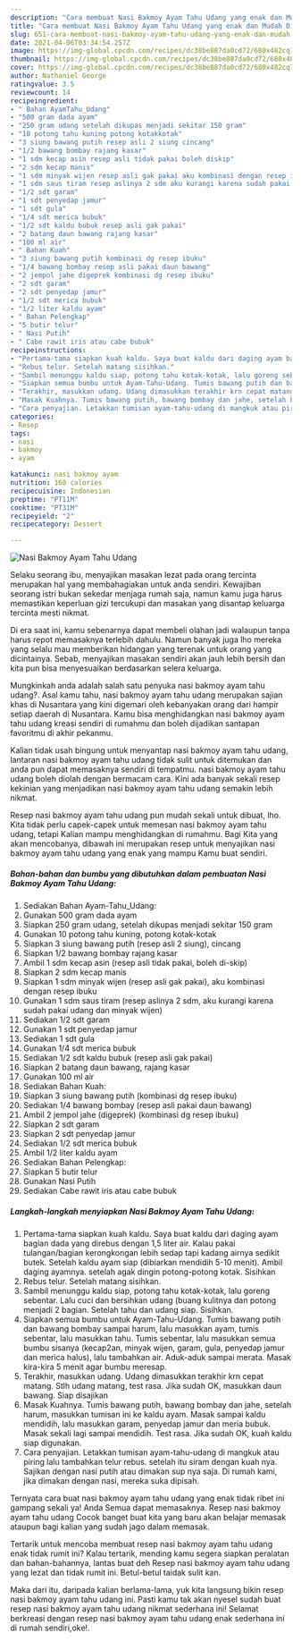 ```yaml
---
description: "Cara membuat Nasi Bakmoy Ayam Tahu Udang yang enak dan Mudah Dibuat"
title: "Cara membuat Nasi Bakmoy Ayam Tahu Udang yang enak dan Mudah Dibuat"
slug: 651-cara-membuat-nasi-bakmoy-ayam-tahu-udang-yang-enak-dan-mudah-dibuat
date: 2021-04-06T03:34:54.257Z
image: https://img-global.cpcdn.com/recipes/dc38be887da0cd72/680x482cq70/nasi-bakmoy-ayam-tahu-udang-foto-resep-utama.jpg
thumbnail: https://img-global.cpcdn.com/recipes/dc38be887da0cd72/680x482cq70/nasi-bakmoy-ayam-tahu-udang-foto-resep-utama.jpg
cover: https://img-global.cpcdn.com/recipes/dc38be887da0cd72/680x482cq70/nasi-bakmoy-ayam-tahu-udang-foto-resep-utama.jpg
author: Nathaniel George
ratingvalue: 3.5
reviewcount: 14
recipeingredient:
- " Bahan AyamTahu_Udang"
- "500 gram dada ayam"
- "250 gram udang setelah dikupas menjadi sekitar 150 gram"
- "10 potong tahu kuning potong kotakkotak"
- "3 siung bawang putih resep asli 2 siung cincang"
- "1/2 bawang bombay rajang kasar"
- "1 sdm kecap asin resep asli tidak pakai boleh diskip"
- "2 sdm kecap manis"
- "1 sdm minyak wijen resep asli gak pakai aku kombinasi dengan resep ibuku"
- "1 sdm saus tiram resep aslinya 2 sdm aku kurangi karena sudah pakai udang dan minyak wijen"
- "1/2 sdt garam"
- "1 sdt penyedap jamur"
- "1 sdt gula"
- "1/4 sdt merica bubuk"
- "1/2 sdt kaldu bubuk resep asli gak pakai"
- "2 batang daun bawang rajang kasar"
- "100 ml air"
- " Bahan Kuah"
- "3 siung bawang putih kombinasi dg resep ibuku"
- "1/4 bawang bombay resep asli pakai daun bawang"
- "2 jempol jahe digeprek kombinasi dg resep ibuku"
- "2 sdt garam"
- "2 sdt penyedap jamur"
- "1/2 sdt merica bubuk"
- "1/2 liter kaldu ayam"
- " Bahan Pelengkap"
- "5 butir telur"
- " Nasi Putih"
- " Cabe rawit iris atau cabe bubuk"
recipeinstructions:
- "Pertama-tama siapkan kuah kaldu. Saya buat kaldu dari daging ayam bagian dada yang direbus dengan 1,5 liter air. Kalau pakai tulangan/bagian kerongkongan lebih sedap tapi kadang airnya sedikit butek. Setelah kaldu ayam siap (dibiarkan mendidih 5-10 menit). Ambil daging ayamnya. setelah agak dingin potong-potong kotak. Sisihkan"
- "Rebus telur. Setelah matang sisihkan."
- "Sambil menunggu kaldu siap, potong tahu kotak-kotak, lalu goreng sebentar. Lalu cuci dan bersihkan udang (buang kulitnya dan potong menjadi 2 bagian. Setelah tahu dan udang siap. Sisihkan."
- "Siapkan semua bumbu untuk Ayam-Tahu-Udang. Tumis bawang putih dan bawang bombay sampai harum, lalu masukkan ayam, tumis sebentar, lalu masukkan tahu. Tumis sebentar, lalu masukkan semua bumbu sisanya (kecap2an, minyak wijen, garam, gula, penyedap jamur dan merica halus), lalu tambahkan air. Aduk-aduk sampai merata. Masak kira-kira 5 menit agar bumbu meresap."
- "Terakhir, masukkan udang. Udang dimasukkan terakhir krn cepat matang. Stlh udang matang, test rasa. Jika sudah OK, masukkan daun bawang. Siap disajikan"
- "Masak Kuahnya. Tumis bawang putih, bawang bombay dan jahe, setelah harum, masukkan tumisan ini ke kaldu ayam. Masak sampai kaldu mendidih, lalu masukkan garam, penyedap jamur dan meria bubuk. Masak sekali lagi sampai mendidih. Test rasa. Jika sudah OK, kuah kaldu siap digunakan."
- "Cara penyajian. Letakkan tumisan ayam-tahu-udang di mangkuk atau piring lalu tambahkan telur rebus. setelah itu siram dengan kuah nya. Sajikan dengan nasi putih atau dimakan sup nya saja. Di rumah kami, jika dimakan dengan nasi, mereka suka dipisah."
categories:
- Resep
tags:
- nasi
- bakmoy
- ayam

katakunci: nasi bakmoy ayam 
nutrition: 160 calories
recipecuisine: Indonesian
preptime: "PT11M"
cooktime: "PT31M"
recipeyield: "2"
recipecategory: Dessert

---
```



![Nasi Bakmoy Ayam Tahu Udang](https://img-global.cpcdn.com/recipes/dc38be887da0cd72/680x482cq70/nasi-bakmoy-ayam-tahu-udang-foto-resep-utama.jpg)

Selaku seorang ibu, menyajikan masakan lezat pada orang tercinta merupakan hal yang membahagiakan untuk anda sendiri. Kewajiban seorang istri bukan sekedar menjaga rumah saja, namun kamu juga harus memastikan keperluan gizi tercukupi dan masakan yang disantap keluarga tercinta mesti nikmat.

Di era  saat ini, kamu sebenarnya dapat membeli olahan jadi walaupun tanpa harus repot memasaknya terlebih dahulu. Namun banyak juga lho mereka yang selalu mau memberikan hidangan yang terenak untuk orang yang dicintainya. Sebab, menyajikan masakan sendiri akan jauh lebih bersih dan kita pun bisa menyesuaikan berdasarkan selera keluarga. 



Mungkinkah anda adalah salah satu penyuka nasi bakmoy ayam tahu udang?. Asal kamu tahu, nasi bakmoy ayam tahu udang merupakan sajian khas di Nusantara yang kini digemari oleh kebanyakan orang dari hampir setiap daerah di Nusantara. Kamu bisa menghidangkan nasi bakmoy ayam tahu udang kreasi sendiri di rumahmu dan boleh dijadikan santapan favoritmu di akhir pekanmu.

Kalian tidak usah bingung untuk menyantap nasi bakmoy ayam tahu udang, lantaran nasi bakmoy ayam tahu udang tidak sulit untuk ditemukan dan anda pun dapat memasaknya sendiri di tempatmu. nasi bakmoy ayam tahu udang boleh diolah dengan bermacam cara. Kini ada banyak sekali resep kekinian yang menjadikan nasi bakmoy ayam tahu udang semakin lebih nikmat.

Resep nasi bakmoy ayam tahu udang pun mudah sekali untuk dibuat, lho. Kita tidak perlu capek-capek untuk memesan nasi bakmoy ayam tahu udang, tetapi Kalian mampu menghidangkan di rumahmu. Bagi Kita yang akan mencobanya, dibawah ini merupakan resep untuk menyajikan nasi bakmoy ayam tahu udang yang enak yang mampu Kamu buat sendiri.

<!--inarticleads1-->

##### Bahan-bahan dan bumbu yang dibutuhkan dalam pembuatan Nasi Bakmoy Ayam Tahu Udang:

1. Sediakan  Bahan Ayam-Tahu_Udang:
1. Gunakan 500 gram dada ayam
1. Siapkan 250 gram udang, setelah dikupas menjadi sekitar 150 gram
1. Gunakan 10 potong tahu kuning, potong kotak-kotak
1. Siapkan 3 siung bawang putih (resep asli 2 siung), cincang
1. Siapkan 1/2 bawang bombay rajang kasar
1. Ambil 1 sdm kecap asin (resep asli tidak pakai, boleh di-skip)
1. Siapkan 2 sdm kecap manis
1. Siapkan 1 sdm minyak wijen (resep asli gak pakai), aku kombinasi dengan resep ibuku
1. Gunakan 1 sdm saus tiram (resep aslinya 2 sdm, aku kurangi karena sudah pakai udang dan minyak wijen)
1. Sediakan 1/2 sdt garam
1. Gunakan 1 sdt penyedap jamur
1. Sediakan 1 sdt gula
1. Gunakan 1/4 sdt merica bubuk
1. Sediakan 1/2 sdt kaldu bubuk (resep asli gak pakai)
1. Siapkan 2 batang daun bawang, rajang kasar
1. Gunakan 100 ml air
1. Sediakan  Bahan Kuah:
1. Siapkan 3 siung bawang putih (kombinasi dg resep ibuku)
1. Sediakan 1/4 bawang bombay (resep asli pakai daun bawang)
1. Ambil 2 jempol jahe (digeprek) (kombinasi dg resep ibuku)
1. Siapkan 2 sdt garam
1. Siapkan 2 sdt penyedap jamur
1. Sediakan 1/2 sdt merica bubuk
1. Ambil 1/2 liter kaldu ayam
1. Sediakan  Bahan Pelengkap:
1. Siapkan 5 butir telur
1. Gunakan  Nasi Putih
1. Sediakan  Cabe rawit iris atau cabe bubuk




<!--inarticleads2-->

##### Langkah-langkah menyiapkan Nasi Bakmoy Ayam Tahu Udang:

1. Pertama-tama siapkan kuah kaldu. Saya buat kaldu dari daging ayam bagian dada yang direbus dengan 1,5 liter air. Kalau pakai tulangan/bagian kerongkongan lebih sedap tapi kadang airnya sedikit butek. Setelah kaldu ayam siap (dibiarkan mendidih 5-10 menit). Ambil daging ayamnya. setelah agak dingin potong-potong kotak. Sisihkan
1. Rebus telur. Setelah matang sisihkan.
1. Sambil menunggu kaldu siap, potong tahu kotak-kotak, lalu goreng sebentar. Lalu cuci dan bersihkan udang (buang kulitnya dan potong menjadi 2 bagian. Setelah tahu dan udang siap. Sisihkan.
1. Siapkan semua bumbu untuk Ayam-Tahu-Udang. Tumis bawang putih dan bawang bombay sampai harum, lalu masukkan ayam, tumis sebentar, lalu masukkan tahu. Tumis sebentar, lalu masukkan semua bumbu sisanya (kecap2an, minyak wijen, garam, gula, penyedap jamur dan merica halus), lalu tambahkan air. Aduk-aduk sampai merata. Masak kira-kira 5 menit agar bumbu meresap.
1. Terakhir, masukkan udang. Udang dimasukkan terakhir krn cepat matang. Stlh udang matang, test rasa. Jika sudah OK, masukkan daun bawang. Siap disajikan
1. Masak Kuahnya. Tumis bawang putih, bawang bombay dan jahe, setelah harum, masukkan tumisan ini ke kaldu ayam. Masak sampai kaldu mendidih, lalu masukkan garam, penyedap jamur dan meria bubuk. Masak sekali lagi sampai mendidih. Test rasa. Jika sudah OK, kuah kaldu siap digunakan.
1. Cara penyajian. Letakkan tumisan ayam-tahu-udang di mangkuk atau piring lalu tambahkan telur rebus. setelah itu siram dengan kuah nya. Sajikan dengan nasi putih atau dimakan sup nya saja. Di rumah kami, jika dimakan dengan nasi, mereka suka dipisah.




Ternyata cara buat nasi bakmoy ayam tahu udang yang enak tidak ribet ini gampang sekali ya! Anda Semua dapat memasaknya. Resep nasi bakmoy ayam tahu udang Cocok banget buat kita yang baru akan belajar memasak ataupun bagi kalian yang sudah jago dalam memasak.

Tertarik untuk mencoba membuat resep nasi bakmoy ayam tahu udang enak tidak rumit ini? Kalau tertarik, mending kamu segera siapkan peralatan dan bahan-bahannya, lantas buat deh Resep nasi bakmoy ayam tahu udang yang lezat dan tidak rumit ini. Betul-betul taidak sulit kan. 

Maka dari itu, daripada kalian berlama-lama, yuk kita langsung bikin resep nasi bakmoy ayam tahu udang ini. Pasti kamu tak akan nyesel sudah buat resep nasi bakmoy ayam tahu udang nikmat sederhana ini! Selamat berkreasi dengan resep nasi bakmoy ayam tahu udang enak sederhana ini di rumah sendiri,oke!.

